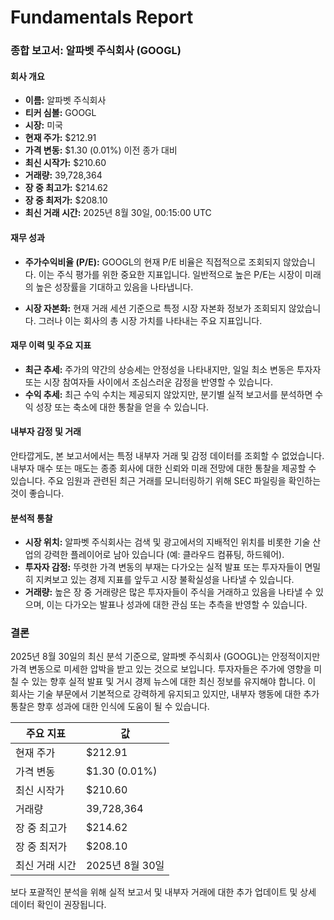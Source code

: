 # Fundamentals Report

### 종합 보고서: 알파벳 주식회사 (GOOGL)

#### 회사 개요
- **이름:** 알파벳 주식회사
- **티커 심볼:** GOOGL
- **시장:** 미국
- **현재 주가:** $212.91
- **가격 변동:** $1.30 (0.01%) 이전 종가 대비
- **최신 시작가:** $210.60
- **거래량:** 39,728,364
- **장 중 최고가:** $214.62
- **장 중 최저가:** $208.10
- **최신 거래 시간:** 2025년 8월 30일, 00:15:00 UTC

#### 재무 성과
- **주가수익비율 (P/E):** GOOGL의 현재 P/E 비율은 직접적으로 조회되지 않았습니다. 이는 주식 평가를 위한 중요한 지표입니다. 일반적으로 높은 P/E는 시장이 미래의 높은 성장률을 기대하고 있음을 나타냅니다.
  
- **시장 자본화:** 현재 거래 세션 기준으로 특정 시장 자본화 정보가 조회되지 않았습니다. 그러나 이는 회사의 총 시장 가치를 나타내는 주요 지표입니다.

#### 재무 이력 및 주요 지표
- **최근 추세:** 주가의 약간의 상승세는 안정성을 나타내지만, 일일 최소 변동은 투자자 또는 시장 참여자들 사이에서 조심스러운 감정을 반영할 수 있습니다. 
- **수익 추세:** 최근 수익 수치는 제공되지 않았지만, 분기별 실적 보고서를 분석하면 수익 성장 또는 축소에 대한 통찰을 얻을 수 있습니다.

#### 내부자 감정 및 거래
안타깝게도, 본 보고서에서는 특정 내부자 거래 및 감정 데이터를 조회할 수 없었습니다. 내부자 매수 또는 매도는 종종 회사에 대한 신뢰와 미래 전망에 대한 통찰을 제공할 수 있습니다. 주요 임원과 관련된 최근 거래를 모니터링하기 위해 SEC 파일링을 확인하는 것이 좋습니다.

#### 분석적 통찰
- **시장 위치:** 알파벳 주식회사는 검색 및 광고에서의 지배적인 위치를 비롯한 기술 산업의 강력한 플레이어로 남아 있습니다 (예: 클라우드 컴퓨팅, 하드웨어).
- **투자자 감정:** 뚜렷한 가격 변동의 부재는 다가오는 실적 발표 또는 투자자들이 면밀히 지켜보고 있는 경제 지표를 앞두고 시장 불확실성을 나타낼 수 있습니다.
- **거래량:** 높은 장 중 거래량은 많은 투자자들이 주식을 거래하고 있음을 나타낼 수 있으며, 이는 다가오는 발표나 성과에 대한 관심 또는 추측을 반영할 수 있습니다.

### 결론
2025년 8월 30일의 최신 분석 기준으로, 알파벳 주식회사 (GOOGL)는 안정적이지만 가격 변동으로 미세한 압박을 받고 있는 것으로 보입니다. 투자자들은 주가에 영향을 미칠 수 있는 향후 실적 발표 및 거시 경제 뉴스에 대한 최신 정보를 유지해야 합니다. 이 회사는 기술 부문에서 기본적으로 강력하게 유지되고 있지만, 내부자 행동에 대한 추가 통찰은 향후 성과에 대한 인식에 도움이 될 수 있습니다.

| 주요 지표                       | 값               |
|--------------------------------|-----------------|
| 현재 주가                       | $212.91         |
| 가격 변동                       | $1.30 (0.01%)   |
| 최신 시작가                     | $210.60         |
| 거래량                         | 39,728,364      |
| 장 중 최고가                   | $214.62         |
| 장 중 최저가                   | $208.10         |
| 최신 거래 시간                 | 2025년 8월 30일 |

보다 포괄적인 분석을 위해 실적 보고서 및 내부자 거래에 대한 추가 업데이트 및 상세 데이터 확인이 권장됩니다.
